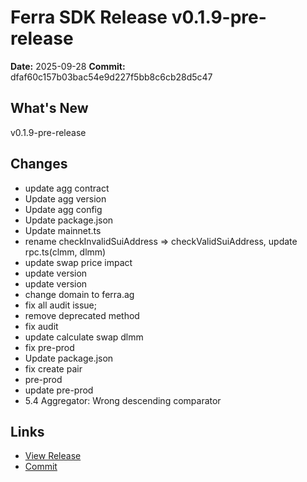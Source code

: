 # Ferra SDK Release v0.1.9-pre-release

**Date:** 2025-09-28
**Commit:** dfaf60c157b03bac54e9d227f5bb8c6cb28d5c47

## What's New
v0.1.9-pre-release

## Changes
- update agg contract
- Update agg version
- Update agg config
- Update package.json
- Update mainnet.ts
- rename checkInvalidSuiAddress => checkValidSuiAddress, update rpc.ts(clmm, dlmm)
- update swap price impact
- update version
- update version
- change domain to ferra.ag
- fix all audit issue;
- remove deprecated method
- fix audit
- update calculate swap dlmm
- fix pre-prod
- Update package.json
- fix create pair
- pre-prod
- update pre-prod
- 5.4 Aggregator: Wrong descending comparator

## Links
- [View Release](https://github.com/Ferra-Labs/ferra-sdks/releases/tag/v0.1.9-pre-release)
- [Commit](https://github.com/Ferra-Labs/ferra-sdks/commit/dfaf60c157b03bac54e9d227f5bb8c6cb28d5c47)
